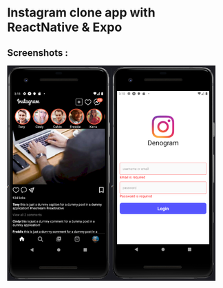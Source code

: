 # Instagram clone app with ReactNative & Expo
## Screenshots :
<div style="display:flex;flex-wrap:wrap;">
<img src="./ScreenShots/homeScreen.png" style="height:500px">
<img src="./ScreenShots/loginForm.png" style="height:500px">
</div>